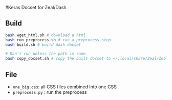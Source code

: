 #Keras Docset for Zeal/Dash

## Build
```bash
bash wget_html.sh # download a html
bash run_preprocess.sh # run a preprocess step
bash build.sh # build dash docset

# Don't run unless the path is same
bash copy_docset.sh # copy the built docset to ~/.local/share/Zeal/Zeal/docsets/
```

## File
* `one_big.css`: all CSS files combined into one CSS
* `preprocess.py` : run the preprocess


